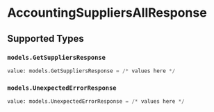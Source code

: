 # AccountingSuppliersAllResponse


## Supported Types

### `models.GetSuppliersResponse`

```python
value: models.GetSuppliersResponse = /* values here */
```

### `models.UnexpectedErrorResponse`

```python
value: models.UnexpectedErrorResponse = /* values here */
```

